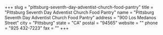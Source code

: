 +++
slug = "pittsburg-seventh-day-adventist-church-food-pantry"
title = "Pittsburg Seventh Day Adventist Church Food Pantry"
name = "Pittsburg Seventh Day Adventist Church Food Pantry"
address = "900 Los Medanos Street"
city = "Pittsburg"
state = "CA"
postal = "94565"
website = ""
phone = "925 432-7223"
fax = ""
+++
